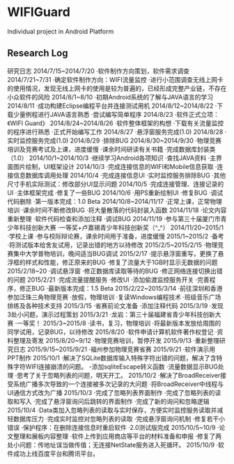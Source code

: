 # WIFIGuard
Individual project in Android Platform

## Research Log
研究日志
2014/7/15~2014/7/20
·软件制作方向策划，软件需求调查
2014/7/21~7/31
·确定软件制作方向：WIFI流量监控
·进行小范围调查无线上网卡的使用情况，发现无线上网卡的使用是较为普遍的，已经形成完整产业链，不存在小众软件的风险
2014/8/1~8/10
·初期Android系统的了解与JAVA语言的学习
2014/8/11
·成功构建Eclipse编程平台并连接测试用机
2014/8/12~2014/8/22
·下载少量例程进行JAVA语言熟悉
·尝试编写简单程序
2014/8/23
·软件正式立项：《WIFI Guard》
2014/8/24~2014/8/26
·软件整体框架的构想
·下载有关流量监控的程序进行熟悉
·正式开始编写工作
2014/8/27
·悬浮窗服务完成(1.0)
2014/8/28
·实时监控服务完成(1.0)
2014/8/29
·排除BUG
2014/8/30~2014/9/30
·物理竞赛培训及竞赛考试及上课，进度缓慢
·课余时间研读有关书籍
·完成数据库封装类（1.0）
2014/10/1~2014/10/3
·继续学习Android各项知识
·查找JAVA资料
·主界面图片绘制，UI框架设计
2014/10/3
·完成连接信息的WIFI和Mobile信息获取
·连接信息数据库调用处理
2014/10/4
·完成连接信息UI
·实时监控服务排除BUG
·其他尺寸手机实际测试：修改部分UI显示问题
2014/10/5
·完成连接管理、连接记录的UI
·主体框架完成
·修复了一些BUG
2014/10/6
·用PS重新绘制UI
·修复BUG
·调试代码删除
·第一版本完成：1.0 Beta
2014/10/8~2014/11/17
·正常上课，正常物理培训
·课余时间不断修改BUG
·将大量散落的代码封装入函数
2014/11/18
·论文内容重新整理
·软件代码检查和添加注释
·调试BUG
2014/11/19
·参与第三十届厦门市青少年科技创新大赛
·一等奖+卢嘉锡青少年科技创新奖（^_^）
2014/11/20~2015/1
·学校上课
·参与校际辩论赛，课余时间用于准备，进度缓慢
2015/1~2015/2
·备考
·将测试版本给舍友试用，记录出错的地方以待修改
2015/2/5~2015/2/15
·物理竞赛集中大学普物培训，晚间适当BUG调试
2015/2/17
·提示悬浮窗重写，更换了悬浮框的样式和性能，修正原来的BUG
·修复了流量大于1GB时显示无数据的问题
2015/2/18~20
·调试悬浮窗
·修正数据库读取等待的BUG
·修正网络连接切换出错的问题
2015/2/21
·完成流量提醒服务
·修改UI
·添加偷渡监控服务开关
·完善程序，修正BUG
·最新版本完成：1.5 Beta
2015/2/22~2015/3/14
·前往深圳和香港参加泛珠三角物理竞赛
·放假，物理培训
·复读Windows编程技术
·班级音乐广场排练及各种技术支持
2015/3/15
·省赛前论文准备
·添加注释代码
2015/3/19
·发现3处小问题，演示过程策划
2015/3/21
·龙岩：第三十届福建省青少年科技创新大赛
·一等奖！
2015/3~2015/8
·读书，复习，物理培训
·将最新版本发放给周围的同学试用，记录BUG，以待修改
2015/8/20
·软件申请计算机软件著作权登记
·资料整理及寄发
2015/8/20~9/12
·物理竞赛培训，暂停开发
2015/9/13
·重新整理研究日志
2015/9/15~2015/9/21
·福州参加物理竞赛省赛
2015/9/21
·软件演示用PPT制作
2015/10/1
·解决了SQLite数据库输入特殊字符出错的问题，解决了含特殊字符WIFI连接崩溃的问题。
-添加sqliteEscape转义函数
·流量数据显示BUG处理
·思考了关于忽略列表的问题，明天开工。
2015/10/2
·解决了BroadReceiver接受系统广播多次导致的一个连接被多次记录的大问题
·将BroadReceiver中线程与UI通信方式改为广播
2015/10/3
·完成了忽略列表界面制作
·完成了忽略列表的读取和写入
·完成了悬浮窗询问后跳转的界面制作
·完成了新的询问和忽略逻辑
2015/10/4
·Data类加入忽略列表的读取与实时保存，方便实时监控服务读取并减轻数据库压力
·完成实时监控对忽略列表的读取
·完成悬浮窗询问机制
·修复若干小错误
·保护程序：在删除连接信息时重启软件
·2.0测试版完成
2015/10/5~10/9
·论文整理和展板内容整理
·软件上传到应用商店等平台的材料准备和申报
·修复了两处小问题：传地址误当做传值；无连接NetState服务进入死循环。
2015/10/9
·软件成功上线百度平台和腾讯平台。
